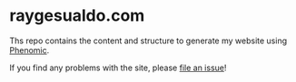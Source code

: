 # raygesualdo.com

Ths repo contains the content and structure to generate my website using [Phenomic](https://phenomic.io).

If you find any problems with the site, please [file an issue](https://github.com/raygesualdo/raygesualdo.com/issues/new)!
